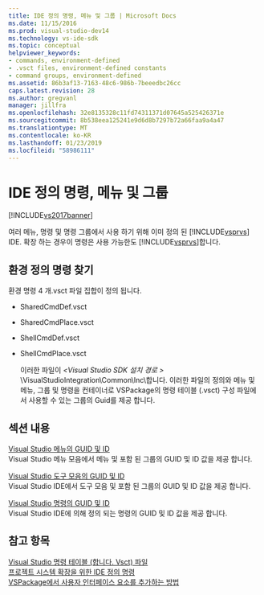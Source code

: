 ```yaml
---
title: IDE 정의 명령, 메뉴 및 그룹 | Microsoft Docs
ms.date: 11/15/2016
ms.prod: visual-studio-dev14
ms.technology: vs-ide-sdk
ms.topic: conceptual
helpviewer_keywords:
- commands, environment-defined
- .vsct files, environment-defined constants
- command groups, environment-defined
ms.assetid: 86b3af13-7163-48c6-986b-7beeedbc26cc
caps.latest.revision: 28
ms.author: gregvanl
manager: jillfra
ms.openlocfilehash: 32e8135328c11fd74311371d07645a525426371e
ms.sourcegitcommit: 8b538eea125241e9d6d8b7297b72a66faa9a4a47
ms.translationtype: MT
ms.contentlocale: ko-KR
ms.lasthandoff: 01/23/2019
ms.locfileid: "58986111"
---
```

# <a name="ide-defined-commands-menus-and-groups"></a>IDE 정의 명령, 메뉴 및 그룹
[!INCLUDE[vs2017banner](../../includes/vs2017banner.md)]

여러 메뉴, 명령 및 명령 그룹에서 사용 하기 위해 이미 정의 된 [!INCLUDE[vsprvs](../../includes/vsprvs-md.md)] IDE. 확장 하는 경우이 명령은 사용 가능한도 [!INCLUDE[vsprvs](../../includes/vsprvs-md.md)]합니다.  
  
## <a name="finding-environment-defined-commands"></a>환경 정의 명령 찾기  
 환경 명령 4 개.vsct 파일 집합이 정의 됩니다.  
  
- SharedCmdDef.vsct  
  
- SharedCmdPlace.vsct  
  
- ShellCmdDef.vsct  
  
- ShellCmdPlace.vsct  
  
  이러한 파일이  *\<Visual Studio SDK 설치 경로 >* \VisualStudioIntegration\Common\Inc\\합니다. 이러한 파일의 정의와 메뉴 및 메뉴, 그룹 및 명령을 컨테이너로 VSPackage의 명령 테이블 (.vsct) 구성 파일에서 사용할 수 있는 그룹의 Guid를 제공 합니다.  
  
## <a name="in-this-section"></a>섹션 내용  
 [Visual Studio 메뉴의 GUID 및 ID](../../extensibility/internals/guids-and-ids-of-visual-studio-menus.md)  
 Visual Studio 메뉴 모음에서 메뉴 및 포함 된 그룹의 GUID 및 ID 값을 제공 합니다.  
  
 [Visual Studio 도구 모음의 GUID 및 ID](../../extensibility/internals/guids-and-ids-of-visual-studio-toolbars.md)  
 Visual Studio IDE에서 도구 모음 및 포함 된 그룹의 GUID 및 ID 값을 제공 합니다.  
  
 [Visual Studio 명령의 GUID 및 ID](../../extensibility/internals/guids-and-ids-of-visual-studio-commands.md)  
 Visual Studio IDE에 의해 정의 되는 명령의 GUID 및 ID 값을 제공 합니다.  
  
## <a name="see-also"></a>참고 항목  
 [Visual Studio 명령 테이블 (합니다. Vsct) 파일](../../extensibility/internals/visual-studio-command-table-dot-vsct-files.md)   
 [프로젝트 시스템 확장을 위한 IDE 정의 명령](../../extensibility/internals/ide-defined-commands-for-extending-project-systems.md)   
 [VSPackage에서 사용자 인터페이스 요소를 추가하는 방법](../../extensibility/internals/how-vspackages-add-user-interface-elements.md)
